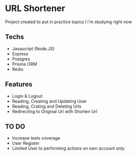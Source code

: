 # URL Shortener

Project created to put in practice topics I i'm studying right now

## Techs

- Javascript (Node.JS)
- Express
- Postgres
- Prisma ORM
- Redis

## Features

- Login & Logout
- Reading, Creating and Updating User
- Reading, Crating and Deleting Urls
- Redirecting to Original Url with Shorten Url

## TO DO

- Increase tests coverage
- User Register
- Limited User to performing actions on own account only
